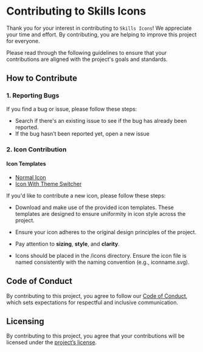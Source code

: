 # Contributing to Skills Icons

Thank you for your interest in contributing to `Skills Icons`! We appreciate your time and effort. By contributing, you are helping to improve this project for everyone.

Please read through the following guidelines to ensure that your contributions are aligned with the project's goals and standards.

## How to Contribute

### 1. Reporting Bugs

If you find a bug or issue, please follow these steps:

- Search if there's an existing issue to see if the bug has already been reported.
- If the bug hasn’t been reported yet, open a new issue

### 2. Icon Contribution

#### Icon Templates

- [Normal Icon](icon-templates/icon-normal.svg)
- [Icon With Theme Switcher](icon-templates/icon-theme-switcher.svg)

If you'd like to contribute a new icon, please follow these steps:

- Download and make use of the provided icon templates. These templates are designed to ensure uniformity in icon style across the project.

- Ensure your icon adheres to the original design principles of the project.

- Pay attention to **sizing**, **style**, and **clarity**.

- Icons should be placed in the /icons directory. Ensure the icon file is named consistently with the naming convention (e.g., iconname.svg).

## Code of Conduct

By contributing to this project, you agree to follow our [Code of Conduct](CODE_OF_CONDUCT.md), which sets expectations for respectful and inclusive communication.

## Licensing

By contributing to this project, you agree that your contributions will be licensed under the [project’s license](../LICENSE).